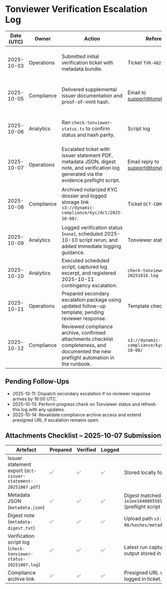 # Tonviewer Verification Escalation Log

| Date (UTC) | Owner      | Action                                                                                                                                    | Reference                                     | Outcome                                                  |
| ---------- | ---------- | ----------------------------------------------------------------------------------------------------------------------------------------- | --------------------------------------------- | -------------------------------------------------------- |
| 2025-10-03 | Operations | Submitted initial verification ticket with metadata bundle.                                                                               | Ticket `TVR-4821`                             | Acknowledged by Tonviewer support; verification pending. |
| 2025-10-05 | Compliance | Delivered supplemental issuer documentation and proof-of-mint hash.                                                                       | Email to support@tonviewer.com                | Awaiting confirmation that documents were received.      |
| 2025-10-06 | Analytics  | Ran `check-tonviewer-status.ts` to confirm status and hash parity.                                                                        | Script log                                    | Jetton still unverified (`none`). Follow-up required.    |
| 2025-10-07 | Operations | Escalated ticket with issuer statement PDF, metadata JSON, digest note, and verification log generated via the evidence preflight script. | Email reply to support@tonviewer.com          | Auto-response confirmed receipt; manual review pending.  |
| 2025-10-08 | Compliance | Archived notarized KYC dossier and logged storage link `s3://dynamic-compliance/kyc/dct/2025-10-08/`.                                     | Ticket `DCT-COMP-2025-118`                    | Archive verified; access recorded in escalation notes.   |
| 2025-10-09 | Analytics  | Logged verification status (`none`), scheduled 2025-10-10 script rerun, and added immediate logging guidance.                             | Tonviewer status report                       | Verification unchanged; rerun queued.                    |
| 2025-10-10 | Analytics  | Executed scheduled script, captured log excerpt, and registered 2025-10-11 contingency escalation.                                        | `check-tonviewer-status-20251010.log`         | Verification still `none`; escalation prep continues.    |
| 2025-10-11 | Operations | Prepared secondary escalation package using updated follow-up template; pending reviewer response.                                        | Template checklist                            | Standing by for Tonviewer verdict before dispatch.       |
| 2025-10-12 | Compliance | Reviewed compliance archive, confirmed attachments checklist completeness, and documented the new preflight automation in the runbook.    | `s3://dynamic-compliance/kyc/dct/2025-10-08/` | No gaps found; archive remains accessible.               |

## Pending Follow-Ups

- 2025-10-11: Dispatch secondary escalation if no reviewer response arrives by
  16:00 UTC.
- 2025-10-13: Perform progress check on Tonviewer status and refresh this log
  with any updates.
- 2025-10-14: Revalidate compliance archive access and extend presigned URL if
  escalation remains open.

## Attachments Checklist – 2025-10-07 Submission

| Artefact                                                        | Prepared | Verified | Logged | Notes                                                                                                                 |
| --------------------------------------------------------------- | -------- | -------- | ------ | --------------------------------------------------------------------------------------------------------------------- |
| Issuer statement export (`dct-issuer-statement-20251007.pdf`)   | ✅       | ✅       | ✅     | Stored locally for dispatch and hash recorded in log.                                                                 |
| Metadata JSON (`metadata.json`)                                 | ✅       | ✅       | ✅     | Digest matched `1e2ee164089558184acd118d05400f7e6ba9adbef6885b378df629bd84f8aab4` (preflight script output archived). |
| Digest note (`metadata-digest.txt`)                             | ✅       | ✅       | ✅     | Upload path `s3://dynamic-compliance/kyc/dct/2025-10-08/hashes/metadata-digest.txt` (generated by preflight script).  |
| Verification script log (`check-tonviewer-status-20251007.log`) | ✅       | ✅       | ✅     | Latest run captured at 2025-10-07 15:59 UTC with flag `none` (script output stored in logs directory).                |
| Compliance archive link                                         | ✅       | ✅       | ✅     | Presigned URL valid through 2025-10-14 00:00 UTC; access logged in ticket.                                            |
